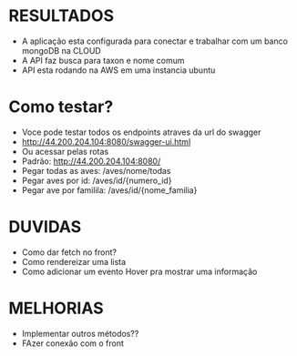 

# RESULTADOS
- A aplicação esta configurada para conectar e trabalhar com um banco mongoDB na CLOUD
- A API faz busca para taxon e nome comum
- API esta rodando na AWS em uma instancia ubuntu

# Como testar?
- Voce pode testar todos os endpoints atraves da url do swagger
- http://44.200.204.104:8080/swagger-ui.html
- Ou acessar pelas rotas
-  Padrão: http://44.200.204.104:8080/
-  Pegar todas as aves: /aves/nome/todas
-  Pegar aves por id: /aves/id/{numero_id}
-  Pegar ave por familila: /aves/id/{nome_familia}

# DUVIDAS 
- Como dar fetch no front?
- Como rendereizar uma lista
- Como adicionar um evento Hover pra mostrar uma informação

# MELHORIAS
- Implementar outros métodos??
- FAzer conexão com o front
